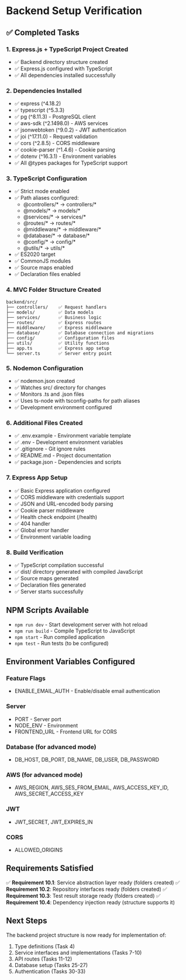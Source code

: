 # Backend Setup Verification

## ✅ Completed Tasks

### 1. Express.js + TypeScript Project Created
- ✅ Backend directory structure created
- ✅ Express.js configured with TypeScript
- ✅ All dependencies installed successfully

### 2. Dependencies Installed
- ✅ express (^4.18.2)
- ✅ typescript (^5.3.3)
- ✅ pg (^8.11.3) - PostgreSQL client
- ✅ aws-sdk (^2.1498.0) - AWS services
- ✅ jsonwebtoken (^9.0.2) - JWT authentication
- ✅ joi (^17.11.0) - Request validation
- ✅ cors (^2.8.5) - CORS middleware
- ✅ cookie-parser (^1.4.6) - Cookie parsing
- ✅ dotenv (^16.3.1) - Environment variables
- ✅ All @types packages for TypeScript support

### 3. TypeScript Configuration
- ✅ Strict mode enabled
- ✅ Path aliases configured:
  - @controllers/* → controllers/*
  - @models/* → models/*
  - @services/* → services/*
  - @routes/* → routes/*
  - @middleware/* → middleware/*
  - @database/* → database/*
  - @config/* → config/*
  - @utils/* → utils/*
- ✅ ES2020 target
- ✅ CommonJS modules
- ✅ Source maps enabled
- ✅ Declaration files enabled

### 4. MVC Folder Structure Created
```
backend/src/
├── controllers/    ✅ Request handlers
├── models/         ✅ Data models
├── services/       ✅ Business logic
├── routes/         ✅ Express routes
├── middleware/     ✅ Express middleware
├── database/       ✅ Database connection and migrations
├── config/         ✅ Configuration files
├── utils/          ✅ Utility functions
├── app.ts          ✅ Express app setup
└── server.ts       ✅ Server entry point
```

### 5. Nodemon Configuration
- ✅ nodemon.json created
- ✅ Watches src/ directory for changes
- ✅ Monitors .ts and .json files
- ✅ Uses ts-node with tsconfig-paths for path aliases
- ✅ Development environment configured

### 6. Additional Files Created
- ✅ .env.example - Environment variable template
- ✅ .env - Development environment variables
- ✅ .gitignore - Git ignore rules
- ✅ README.md - Project documentation
- ✅ package.json - Dependencies and scripts

### 7. Express App Setup
- ✅ Basic Express application configured
- ✅ CORS middleware with credentials support
- ✅ JSON and URL-encoded body parsing
- ✅ Cookie parser middleware
- ✅ Health check endpoint (/health)
- ✅ 404 handler
- ✅ Global error handler
- ✅ Environment variable loading

### 8. Build Verification
- ✅ TypeScript compilation successful
- ✅ dist/ directory generated with compiled JavaScript
- ✅ Source maps generated
- ✅ Declaration files generated
- ✅ Server starts successfully

## NPM Scripts Available

- `npm run dev` - Start development server with hot reload
- `npm run build` - Compile TypeScript to JavaScript
- `npm start` - Run compiled application
- `npm test` - Run tests (to be configured)

## Environment Variables Configured

### Feature Flags
- ENABLE_EMAIL_AUTH - Enable/disable email authentication

### Server
- PORT - Server port
- NODE_ENV - Environment
- FRONTEND_URL - Frontend URL for CORS

### Database (for advanced mode)
- DB_HOST, DB_PORT, DB_NAME, DB_USER, DB_PASSWORD

### AWS (for advanced mode)
- AWS_REGION, AWS_SES_FROM_EMAIL, AWS_ACCESS_KEY_ID, AWS_SECRET_ACCESS_KEY

### JWT
- JWT_SECRET, JWT_EXPIRES_IN

### CORS
- ALLOWED_ORIGINS

## Requirements Satisfied

✅ **Requirement 10.1**: Service abstraction layer ready (folders created)
✅ **Requirement 10.2**: Repository interfaces ready (folders created)
✅ **Requirement 10.3**: Test result storage ready (folders created)
✅ **Requirement 10.4**: Dependency injection ready (structure supports it)

## Next Steps

The backend project structure is now ready for implementation of:
1. Type definitions (Task 4)
2. Service interfaces and implementations (Tasks 7-10)
3. API routes (Tasks 11-12)
4. Database setup (Tasks 25-27)
5. Authentication (Tasks 30-33)
